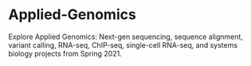 # Applied-Genomics
Explore Applied Genomics: Next-gen sequencing, sequence alignment, variant calling, RNA-seq, ChIP-seq, single-cell RNA-seq, and systems biology projects from Spring 2021.
